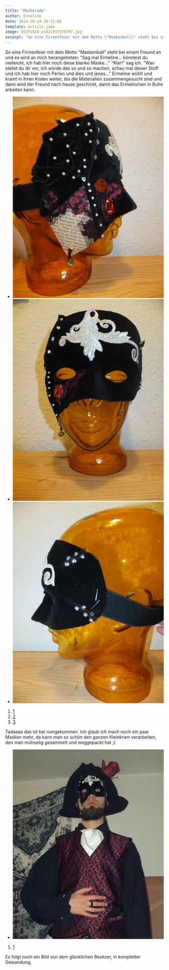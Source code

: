 ```yaml
---
title: "Maskerade"
author: Ermeline
date: 2014-10-24 20:15:05
template: article.jade
image: DSCF1828-e1421937578797.jpg
excerpt: "So eine Firmenfeier mit dem Motto \"Maskenball\" steht bei einem Freund an und es wird an mich herangetreten: \"Sag mal Ermeline... könntest du vielleicht, ich hab hier noch diese blanko Maske...\""
---
```


So eine Firmenfeier mit dem Motto "Maskenball" steht bei einem Freund an
und es wird an mich herangetreten: "Sag mal Ermeline... könntest du
vielleicht, ich hab hier noch diese blanko Maske..." "Klar!" sag ich.
"Was stellst du dir vor, ich würde das so und so machen, schau mal
dieser Stoff und ich hab hier noch Perlen und dies und jenes..."
Ermeline wühlt und kramt in ihren Kisten weiter, bis die Materialien
zusammengesucht sind und dann wird der Freund nach hause geschickt,
damit das Ermelinchen in Ruhe arbeiten kann.

-   ![DSCF1828](DSCF1828-e1421937578797.jpg)
-   ![DSCF1827](DSCF1827-e1421937556893.jpg)
-   ![DSCF1830](DSCF1830-e1421937476141.jpg)

1.  [1](#)
2.  [2](#)
3.  [3](#)

Tadaaaa das ist bei rumgekommen. Ich glaub ich mach noch ein paar Masken
mehr, da kann man so schön den ganzen Kleinkram verarbeiten, den man
mühselig gesammelt und weggepackt hat ;)

-   ![10726213\_792508664121975\_934117450\_n](10726213_792508664121975_934117450_n.jpg)

1.  [1](#)

Es folgt noch ein Bild von dem glücklichen Besitzer, in kompletter
Gewandung.

 
